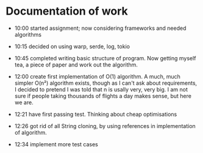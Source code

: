 # Documentation of work

- 10:00 started assignment; now considering frameworks and needed algorithms
- 10:15 decided on using warp, serde, log, tokio
- 10:45 completed writing basic structure of program. Now getting myself tea, a piece of paper and work out the algorithm.

- 12:00 create first implementation of O(1) algorithm.
          A much, much simpler O(n²) algorithm exists, though as I can't ask about requirements, I decided to pretend I was told that n is usally very, very big. I am not sure if people taking thousands of flights a day makes sense, but here we are.

- 12:21 have first passing test. Thinking about cheap optimisations

- 12:26 got rid of all String cloning, by using references in implementation of algorithm.

- 12:34 implement more test cases
